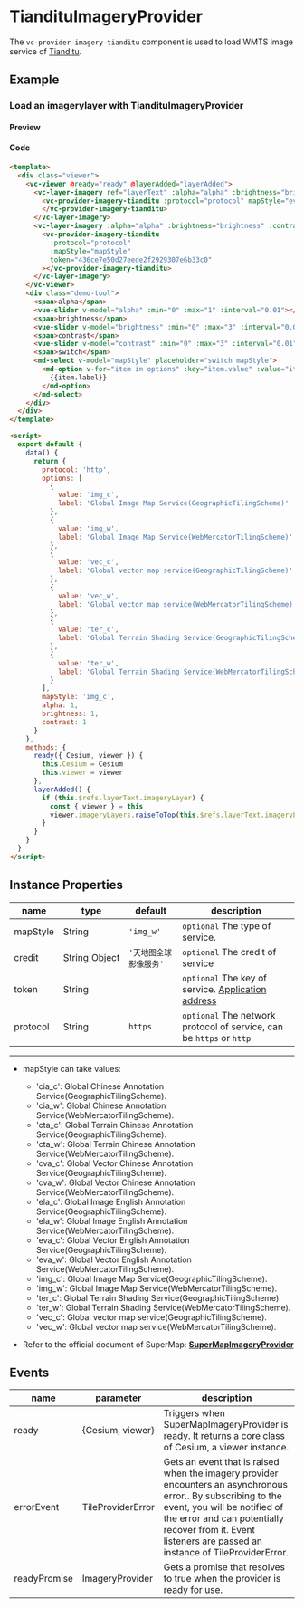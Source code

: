 # TiandituImageryProvider

The `vc-provider-imagery-tianditu` component is used to load WMTS image service of [Tianditu](http://lbs.tianditu.gov.cn/home.html).

## Example

### Load an imagerylayer with TiandituImageryProvider

#### Preview

<doc-preview>
  <template>
    <div class="viewer">
      <vc-viewer @ready="ready" @layerAdded="layerAdded">
        <vc-layer-imagery ref="layerText" :alpha="alpha" :brightness="brightness" :contrast="contrast">
          <vc-provider-imagery-tianditu
            :protocol="protocol"
            mapStyle="eva_c"
            token="436ce7e50d27eede2f2929307e6b33c0">
          </vc-provider-imagery-tianditu>
        </vc-layer-imagery>
        <vc-layer-imagery :alpha="alpha" :brightness="brightness" :contrast="contrast">
          <vc-provider-imagery-tianditu
            :protocol="protocol"
            :mapStyle="mapStyle"
            token="436ce7e50d27eede2f2929307e6b33c0"
          ></vc-provider-imagery-tianditu>
        </vc-layer-imagery>
      </vc-viewer>
      <div class="demo-tool">
        <span>alpha</span>
        <vue-slider v-model="alpha" :min="0" :max="1" :interval="0.01"></vue-slider>
        <span>brightness</span>
        <vue-slider v-model="brightness" :min="0" :max="3" :interval="0.01"></vue-slider>
        <span>contrast</span>
        <vue-slider v-model="contrast" :min="0" :max="3" :interval="0.01"></vue-slider>
        <span>switch</span>
        <md-select v-model="mapStyle" placeholder="switch mapStyle">
          <md-option v-for="item in options" :key="item.value" :value="item.value">
            {{item.label}}
          </md-option>
        </md-select>
      </div>
    </div>
  </template>

  <script>
    export default {
      data() {
        return {
          protocol: 'http',
          options: [
            {
              value: 'img_c',
              label: 'Global Image Map Service(GeographicTilingScheme)'
            },
            {
              value: 'img_w',
              label: 'Global Image Map Service(WebMercatorTilingScheme)'
            },
            {
              value: 'vec_c',
              label: 'Global vector map service(GeographicTilingScheme)'
            },
            {
              value: 'vec_w',
              label: 'Global vector map service(WebMercatorTilingScheme)'
            },
            {
              value: 'ter_c',
              label: 'Global Terrain Shading Service(GeographicTilingScheme)'
            },
            {
              value: 'ter_w',
              label: 'Global Terrain Shading Service(WebMercatorTilingScheme)'
            }
          ],
          mapStyle: 'img_c',
          alpha: 1,
          brightness: 1,
          contrast: 1
        }
      },
      methods: {
        ready({ Cesium, viewer }) {
          this.Cesium = Cesium
          this.viewer = viewer
        },
        layerAdded() {
          if (this.$refs.layerText.imageryLayer) {
            const { viewer } = this
            viewer.imageryLayers.raiseToTop(this.$refs.layerText.imageryLayer)
          }
        }
      }
    }
  </script>
</doc-preview>

#### Code

```html
<template>
  <div class="viewer">
    <vc-viewer @ready="ready" @layerAdded="layerAdded">
      <vc-layer-imagery ref="layerText" :alpha="alpha" :brightness="brightness" :contrast="contrast">
        <vc-provider-imagery-tianditu :protocol="protocol" mapStyle="eva_c" token="436ce7e50d27eede2f2929307e6b33c0">
        </vc-provider-imagery-tianditu>
      </vc-layer-imagery>
      <vc-layer-imagery :alpha="alpha" :brightness="brightness" :contrast="contrast">
        <vc-provider-imagery-tianditu
          :protocol="protocol"
          :mapStyle="mapStyle"
          token="436ce7e50d27eede2f2929307e6b33c0"
        ></vc-provider-imagery-tianditu>
      </vc-layer-imagery>
    </vc-viewer>
    <div class="demo-tool">
      <span>alpha</span>
      <vue-slider v-model="alpha" :min="0" :max="1" :interval="0.01"></vue-slider>
      <span>brightness</span>
      <vue-slider v-model="brightness" :min="0" :max="3" :interval="0.01"></vue-slider>
      <span>contrast</span>
      <vue-slider v-model="contrast" :min="0" :max="3" :interval="0.01"></vue-slider>
      <span>switch</span>
      <md-select v-model="mapStyle" placeholder="switch mapStyle">
        <md-option v-for="item in options" :key="item.value" :value="item.value">
          {{item.label}}
        </md-option>
      </md-select>
    </div>
  </div>
</template>

<script>
  export default {
    data() {
      return {
        protocol: 'http',
        options: [
          {
            value: 'img_c',
            label: 'Global Image Map Service(GeographicTilingScheme)'
          },
          {
            value: 'img_w',
            label: 'Global Image Map Service(WebMercatorTilingScheme)'
          },
          {
            value: 'vec_c',
            label: 'Global vector map service(GeographicTilingScheme)'
          },
          {
            value: 'vec_w',
            label: 'Global vector map service(WebMercatorTilingScheme)'
          },
          {
            value: 'ter_c',
            label: 'Global Terrain Shading Service(GeographicTilingScheme)'
          },
          {
            value: 'ter_w',
            label: 'Global Terrain Shading Service(WebMercatorTilingScheme)'
          }
        ],
        mapStyle: 'img_c',
        alpha: 1,
        brightness: 1,
        contrast: 1
      }
    },
    methods: {
      ready({ Cesium, viewer }) {
        this.Cesium = Cesium
        this.viewer = viewer
      },
      layerAdded() {
        if (this.$refs.layerText.imageryLayer) {
          const { viewer } = this
          viewer.imageryLayers.raiseToTop(this.$refs.layerText.imageryLayer)
        }
      }
    }
  }
</script>
```

## Instance Properties

| name     | type           | default                | description                                                                                |
| -------- | -------------- | ---------------------- | ------------------------------------------------------------------------------------------ |
| mapStyle | String         | `'img_w'`              | `optional` The type of service.                                                            |
| credit   | String\|Object | `'天地图全球影像服务'` | `optional` The credit of service                                                           |
| token    | String         |                        | `optional` The key of service. [Application address](http://lbs.tianditu.gov.cn/home.html) |
| protocol | String         | `https`                | `optional` The network protocol of service, can be `https` or `http`                                       |

---

- mapStyle can take values:

  - 'cia_c': Global Chinese Annotation Service(GeographicTilingScheme).
  - 'cia_w': Global Chinese Annotation Service(WebMercatorTilingScheme).
  - 'cta_c': Global Terrain Chinese Annotation Service(GeographicTilingScheme).
  - 'cta_w': Global Terrain Chinese Annotation Service(WebMercatorTilingScheme).
  - 'cva_c': Global Vector Chinese Annotation Service(GeographicTilingScheme).
  - 'cva_w': Global Vector Chinese Annotation Service(WebMercatorTilingScheme).
  - 'ela_c': Global Image English Annotation Service(GeographicTilingScheme).
  - 'ela_w': Global Image English Annotation Service(WebMercatorTilingScheme).
  - 'eva_c': Global Vector English Annotation Service(GeographicTilingScheme).
  - 'eva_w': Global Vector English Annotation Service(WebMercatorTilingScheme).
  - 'img_c': Global Image Map Service(GeographicTilingScheme).
  - 'img_w': Global Image Map Service(WebMercatorTilingScheme).
  - 'ter_c': Global Terrain Shading Service(GeographicTilingScheme).
  - 'ter_w': Global Terrain Shading Service(WebMercatorTilingScheme).
  - 'vec_c': Global vector map service(GeographicTilingScheme).
  - 'vec_w': Global vector map service(WebMercatorTilingScheme).

- Refer to the official document of SuperMap: **[SuperMapImageryProvider](http://support.supermap.com.cn:8090/webgl/Build/Documentation/SuperMapImageryProvider.html)**

## Events

<!-- prettier-ignore -->
|name|parameter|description|
|------|----|----|
|ready|{Cesium, viewer}|Triggers when SuperMapImageryProvider is ready. It returns a core class of Cesium, a viewer instance.|
|errorEvent|TileProviderError|Gets an event that is raised when the imagery provider encounters an asynchronous error.. By subscribing to the event, you will be notified of the error and can potentially recover from it. Event listeners are passed an instance of TileProviderError.|
| readyPromise | ImageryProvider | Gets a promise that resolves to true when the provider is ready for use. |
